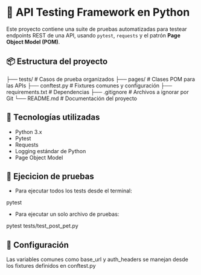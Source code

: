 # 🧪 API Testing Framework en Python

Este proyecto contiene una suite de pruebas automatizadas para testear endpoints REST de una API, usando `pytest`, `requests` y el patrón **Page Object Model (POM)**.

## 📦 Estructura del proyecto

├── tests/ # Casos de prueba organizados
├── pages/ # Clases POM para las APIs
├── conftest.py # Fixtures comunes y configuración
├── requirements.txt # Dependencias
├── .gitignore # Archivos a ignorar por Git
└── README.md # Documentación del proyecto

## 🚀 Tecnologías utilizadas

- Python 3.x
- Pytest
- Requests
- Logging estándar de Python
- Page Object Model

## 🧪 Ejecicion de pruebas

- Para ejecutar todos los tests desde el terminal:

pytest

- Para ejecutar un solo archivo de pruebas:

pytest tests/test_post_pet.py

## 🔧 Configuración

Las variables comunes como base_url y auth_headers se manejan desde los fixtures definidos en conftest.py

